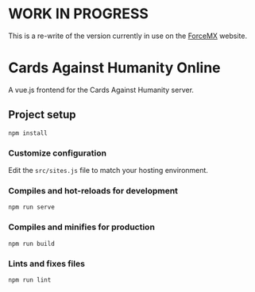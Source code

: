 # WORK IN PROGRESS #
This is a re-write of the version currently in use on the [ForceMX](https://www.forcemx.com) website.

# Cards Against Humanity Online
A vue.js frontend for the Cards Against Humanity server.

## Project setup
```
npm install
```
### Customize configuration
Edit the `src/sites.js` file to match your hosting environment.

### Compiles and hot-reloads for development
```
npm run serve
```

### Compiles and minifies for production
```
npm run build
```

### Lints and fixes files
```
npm run lint
```


